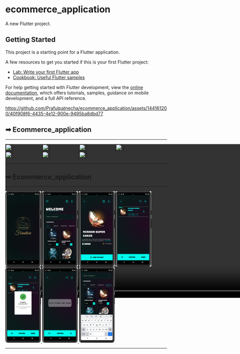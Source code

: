 # ecommerce_application

A new Flutter project.

## Getting Started

This project is a starting point for a Flutter application.

A few resources to get you started if this is your first Flutter project:

- [Lab: Write your first Flutter app](https://docs.flutter.dev/get-started/codelab)
- [Cookbook: Useful Flutter samples](https://docs.flutter.dev/cookbook)

For help getting started with Flutter development, view the
[online documentation](https://docs.flutter.dev/), which offers tutorials,
samples, guidance on mobile development, and a full API reference.


https://github.com/Prafulpatnecha/ecommerce_application/assets/144161200/40f908f6-4435-4e12-900e-9495ba8dbd77


<h2>➡ Ecommerce_application </h2>
<hr>
<p>
<a href ="">
  <video autoplay loop style="width:100%; height: auto; position:absolute; z-index: -1;">
  <source src="https://github.com/Prafulpatnecha/ecommerce_application/assets/144161200/40f908f6-4435-4e12-900e-9495ba8dbd77" type="video/mp4" />
<!--   <source src="http://syddev.com/jquery.videoBG/assets/tunnel_animation.ogv" type="application/ogg" /> -->
<!--   <img src="http://syddev.com/jquery.videoBG/assets/tunnel_animation.jpg"> -->
</video>
  <img src="https://github.com/Prafulpatnecha/ecommerce_application/assets/144161200/22a69b1b-5edf-4f6b-9679-1c40076aed22" width="22%" Height="35%">
<img src="https://github.com/Prafulpatnecha/ecommerce_application/assets/144161200/a35ec40a-c682-4467-b9d1-3114b896c0a5" width="22%" Height="35%">
  <img src="https://github.com/Prafulpatnecha/ecommerce_application/assets/144161200/f5d90e89-7568-4db3-b431-1338375ef5be" width="22%" Height="35%">
  <img src="https://github.com/Prafulpatnecha/ecommerce_application/assets/144161200/f3597709-2ad0-4079-8ad3-3290bc3071d1" width="22%" Height="35%">
  <img src="https://github.com/Prafulpatnecha/ecommerce_application/assets/144161200/baa78fc9-d2cf-43e5-9d26-40ceccbe2ef1" width="22%" Height="35%">
  <img src="https://github.com/Prafulpatnecha/ecommerce_application/assets/144161200/d6cf20c5-ad99-4047-951e-1dc30457b19e" width="22%" Height="35%">
  <img src="https://github.com/Prafulpatnecha/ecommerce_application/assets/144161200/b6ef5b68-5e84-45dc-8b9f-d56eb5079b4b" width="22%" Height="35%">
</a>
</p>
<hr>
<h2>➡ Ecommerce_application </h2>
<hr>
<p>
<a href ="">
  <img src="https://github.com/Prafulpatnecha/ecommerce_application/blob/master/Screenshot_20240424_094449.png" width="22%" Height="35%">
  <img src="https://github.com/Prafulpatnecha/ecommerce_application/blob/master/Screenshot_20240424_094516.png" width="22%" Height="35%">
  <img src="https://github.com/Prafulpatnecha/ecommerce_application/blob/master/Screenshot_20240424_094539.png" width="22%" Height="35%">
  <img src="https://github.com/Prafulpatnecha/ecommerce_application/blob/master/Screenshot_20240424_094556.png" width="22%" Height="35%">
  <img src="https://github.com/Prafulpatnecha/ecommerce_application/blob/master/Screenshot_20240424_094618.png" width="22%" Height="35%">
  <img src="https://github.com/Prafulpatnecha/ecommerce_application/blob/master/Screenshot_20240424_094629.png" width="22%" Height="35%">
  <img src="https://github.com/Prafulpatnecha/ecommerce_application/blob/master/Screenshot_20240424_094654.png" width="22%" Height="35%">
</a>
</p>
<hr>
